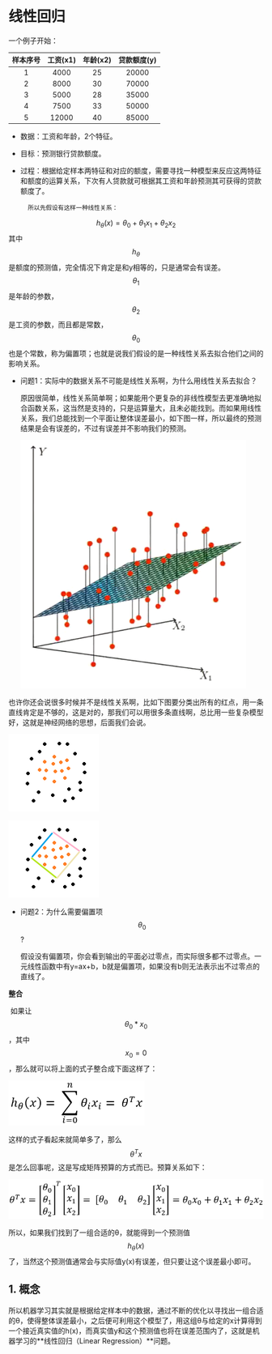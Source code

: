 # 线性回归

一个例子开始：

| 样本序号 | 工资(x1) | 年龄(x2) | 贷款额度(y) |
| :------: | :------: | :--: | :-----: |
| 1 | 4000 | 25 | 20000 |
| 2 | 8000 | 30 | 70000 |
| 3 | 5000 | 28 | 35000 |
| 4 | 7500 | 33 | 50000 |
| 5 | 12000 | 40 | 85000 |

- 数据：工资和年龄，2个特征。
- 目标：预测银行贷款额度。
- 过程：根据给定样本两特征和对应的额度，需要寻找一种模型来反应这两特征和额度的运算关系，下次有人贷款就可根据其工资和年龄预测其可获得的贷款额度了。

		所以先假设有这样一种线性关系：
$$
h_θ (x)= θ_0+θ_1 x_1+θ_2 x_2
$$
​	其中$$h_θ$$是额度的预测值，完全情况下肯定是和y相等的，只是通常会有误差。$$ θ_1$$是年龄的参数，$$ θ_2$$是工资的参数，而且都是常数，$$ θ_0$$也是个常数，称为偏置项；也就是说我们假设的是一种线性关系去拟合他们之间的影响关系。

- 问题1：实际中的数据关系不可能是线性关系啊，为什么用线性关系去拟合？

   ​	原因很简单，线性关系简单啊；如果能用个更复杂的非线性模型去更准确地拟合函数关系，这当然是支持的，只是运算量大，且未必能找到。而如果用线性关系，我们总能找到一个平面让整体误差最小，如下图一样，所以最终的预测结果是会有误差的，不过有误差并不影响我们的预测。

   ![1536820658283](.\files\img\1536820658283.png)

也许你还会说很多时候并不是线性关系啊，比如下图要分类出所有的红点，用一条直线肯定是不够的，这是对的，那我们可以用很多条直线啊，总比用一些复杂模型好，这就是神经网络的思想，后面我们会说。

![1536821779682](.\files\img\1536821779682.png)

![1536822060413](.\files\img\1536822060413.png)


- 问题2：为什么需要偏置项$$ θ_0$$?

   ​	假设没有偏置项，你会看到输出的平面必过零点，而实际很多都不过零点。一元线性函数中有y=ax+b，b就是偏置项，如果没有b则无法表示出不过零点的直线了。

**整合**

​	如果让$$ θ_0*x_0$$，其中$$x_0 = 0$$，那么就可以将上面的式子整合成下面这样了：

![1536821317365](.\files\img\1536821317365.png)

这样的式子看起来就简单多了，那么$$θ^Tx$$是怎么回事呢，这是写成矩阵预算的方式而已。预算关系如下：

![1536823098096](.\files\img\1536823098096.png)

所以，如果我们找到了一组合适的θ，就能得到一个预测值$$h_θ (x)$$了，当然这个预测值通常会与实际值y(x)有误差，但只要让这个误差最小即可。

## 1. 概念

​	所以机器学习其实就是根据给定样本中的数据，通过不断的优化以寻找出一组合适的θ，使得整体误差最小，之后便可利用这个模型了，用这组θ与给定的x计算得到一个接近真实值的h(x)，而真实值y和这个预测值也将在误差范围内了，这就是机器学习的**线性回归（Linear Regression）**问题。

